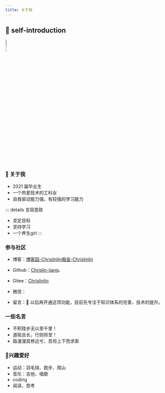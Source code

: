 ```yaml
---
title: 关于我
---
```


<!-- <body background="/guide/bg-girl.jpg"> -->

## :rabbit: self-introduction

<div class="img-align">
<img :src="$withBase('/guide/me.jpg')" alt="飞天小女孩" width="10%" align="middle">
</div>


### :hibiscus: 关于我
- 2021 届毕业生
- 一个热爱技术的工科女
- 自我驱动能力强，有较强的学习能力

::: details 言简意赅
- 坚定目标 
- 坚持学习
- 一个养生girl
:::


### 参与社区

- 博客：[博客园-Chrislinlin](https://www.cnblogs.com/chrislinlin/)[掘金-Chrislinlin](https://juejin.im/user/5e0466a4e51d452a6105b83a)

- Github：[Chrislin-jiang](https://github.com/Chrislin-jiang)、

- Gitee：[Chrislinlin](https://gitee.com/chrislinlin)

- 微信：

- 留言：:email: 以后再开通这项功能，目前先专注于知识体系的完善，技术的提升。

### 一些名言
* 不积跬步无以至千里！ 
* 道阻且长，行则将至！
* 路漫漫其修远兮，吾将上下而求索

[^_^]: 岁寒然后知松柏之后凋也


### :art:兴趣爱好
- 运动：羽毛球、跑步、爬山
- 音乐：吉他、唱歌
- coding
- 阅读、思考

<link rel="stylesheet" href="https://ico.z01.com/zico.min.css">


